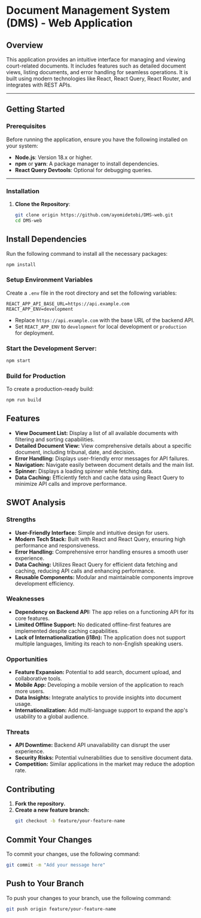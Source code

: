 # **Document Management System (DMS) - Web Application**

## **Overview**

This application provides an intuitive interface for managing and viewing court-related documents. It includes features such as detailed document views, listing documents, and error handling for seamless operations. It is built using modern technologies like React, React Query, React Router, and integrates with REST APIs.

---

## **Getting Started**

### **Prerequisites**

Before running the application, ensure you have the following installed on your system:

- **Node.js**: Version 18.x or higher.
- **npm** or **yarn**: A package manager to install dependencies.
- **React Query Devtools**: Optional for debugging queries.

---

### **Installation**

1. **Clone the Repository**:
   ```bash
   git clone origin https://github.com/ayomidetobi/DMS-web.git
   cd DMS-web
   ```

## Install Dependencies

Run the following command to install all the necessary packages:

```bash
npm install
```

### **Setup Environment Variables**

Create a `.env` file in the root directory and set the following variables:

```env
REACT_APP_API_BASE_URL=https://api.example.com
REACT_APP_ENV=development
```

- Replace `https://api.example.com` with the base URL of the backend API.
- Set `REACT_APP_ENV` to `development` for local development or `production` for deployment.

### **Start the Development Server:**

```bash
npm start
```

### **Build for Production**

To create a production-ready build:

```bash
npm run build
```

## Features

- **View Document List:** Display a list of all available documents with filtering and sorting capabilities.
- **Detailed Document View:** View comprehensive details about a specific document, including tribunal, date, and decision.
- **Error Handling:** Displays user-friendly error messages for API failures.
- **Navigation:** Navigate easily between document details and the main list.
- **Spinner:** Displays a loading spinner while fetching data.
- **Data Caching:** Efficiently fetch and cache data using React Query to minimize API calls and improve performance.

## SWOT Analysis

### Strengths

- **User-Friendly Interface:** Simple and intuitive design for users.
- **Modern Tech Stack:** Built with React and React Query, ensuring high performance and responsiveness.
- **Error Handling:** Comprehensive error handling ensures a smooth user experience.
- **Data Caching:** Utilizes React Query for efficient data fetching and caching, reducing API calls and enhancing performance.
- **Reusable Components:** Modular and maintainable components improve development efficiency.

### Weaknesses

- **Dependency on Backend API:** The app relies on a functioning API for its core features.
- **Limited Offline Support:** No dedicated offline-first features are implemented despite caching capabilities.
- **Lack of Internationalization (i18n):** The application does not support multiple languages, limiting its reach to non-English speaking users.

### Opportunities

- **Feature Expansion:** Potential to add search, document upload, and collaborative tools.
- **Mobile App:** Developing a mobile version of the application to reach more users.
- **Data Insights:** Integrate analytics to provide insights into document usage.
- **Internationalization:** Add multi-language support to expand the app's usability to a global audience.

### Threats

- **API Downtime:** Backend API unavailability can disrupt the user experience.
- **Security Risks:** Potential vulnerabilities due to sensitive document data.
- **Competition:** Similar applications in the market may reduce the adoption rate.

## Contributing

1. **Fork the repository.**
2. **Create a new feature branch:**
   ```bash
   git checkout -b feature/your-feature-name
   ```

## Commit Your Changes

To commit your changes, use the following command:

```bash
git commit -m "Add your message here"
```

## Push to Your Branch

To push your changes to your branch, use the following command:

```bash
git push origin feature/your-feature-name
```
